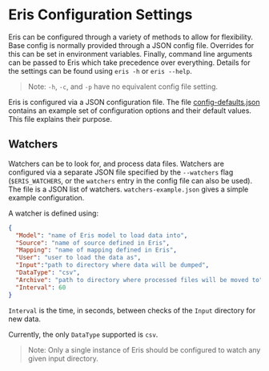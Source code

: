 # Eris Configuration Settings

Eris can be configured through a variety of methods to allow for flexibility. 
Base config is normally provided through a JSON config file. Overrides for this
can be set in environment variables. Finally, command line arguments can be 
passed to Eris which take precedence over everything. Details for the settings
can be found using `eris -h` or `eris --help`.

> Note: `-h`, `-c`, and `-p` have no equivalent config file setting.

Eris is configured via a JSON configuration file. The file 
[config-defaults.json](./config-defaults.json) contains an example set of 
configuration options and their default values. This file explains their 
purpose.

## Watchers

Watchers can be to look for, and process data files. Watchers are configured via
a separate JSON file specified by the `--watchers` flag (`$ERIS_WATCHERS`, or
the `watchers` entry in the config file can also be used). The file is a JSON
list of watchers. `watchers-example.json` gives a simple example configuration.

A watcher is defined
using:

```json
{
  "Model": "name of Eris model to load data into",
  "Source": "name of source defined in Eris",
  "Mapping": "name of mapping defined in Eris",
  "User": "user to load the data as",
  "Input":"path to directory where data will be dumped",
  "DataType": "csv",
  "Archive": "path to directory where processed files will be moved to",
  "Interval": 60
}
```

`Interval` is the time, in seconds, between checks of the `Input` directory for
new data.

Currently, the only `DataType` supported is `csv`.

> Note: Only a single instance of Eris should be configured to watch any given
input directory.
